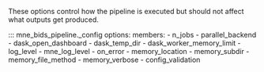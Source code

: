 These options control how the pipeline is executed but should not affect
what outputs get produced.

::: mne_bids_pipeline._config
    options:
      members:
        - n_jobs
        - parallel_backend
        - dask_open_dashboard
        - dask_temp_dir
        - dask_worker_memory_limit
        - log_level
        - mne_log_level
        - on_error
        - memory_location
        - memory_subdir
        - memory_file_method
        - memory_verbose
        - config_validation
